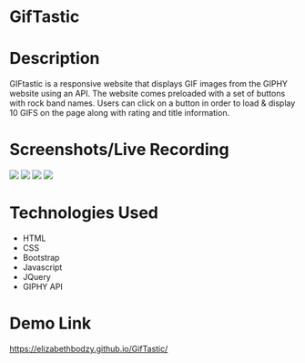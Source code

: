 # GifTastic

# Description 
GIFtastic is a responsive website that displays GIF images from the GIPHY website using an API. The website comes preloaded with a set of buttons with rock band names. Users can click on a button in order to load & display 10 GIFS on the page along with rating and title information.

# Screenshots/Live Recording

![](/assets/images/homepage.png)
![](/assets/images/inner-page.png)
![](/assets/images/effects-page.png)
![](/assets/images/recording.gif)


# Technologies Used 
* HTML
* CSS
* Bootstrap
* Javascript
* JQuery
* GIPHY API


# Demo Link
https://elizabethbodzy.github.io/GifTastic/
